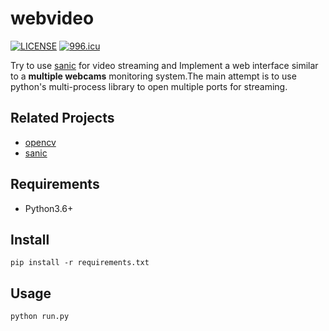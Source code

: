 # webvideo

[![LICENSE](https://img.shields.io/badge/license-Anti%20996-blue.svg)](https://github.com/996icu/996.ICU/blob/master/LICENSE)  [![996.icu](https://img.shields.io/badge/link-996.icu-red.svg)](https://996.icu)

Try to use [sanic](https://github.com/huge-success/sanic) for video streaming and Implement a web interface similar to a **multiple webcams** monitoring system.The main attempt is to use python's multi-process library to open multiple ports for streaming.



## Related Projects

- [opencv](https://github.com/opencv/opencv)
- [sanic](https://github.com/huge-success/sanic)



## Requirements

- Python3.6+



## Install

```shell
pip install -r requirements.txt
```



## Usage

```shell
python run.py
```

